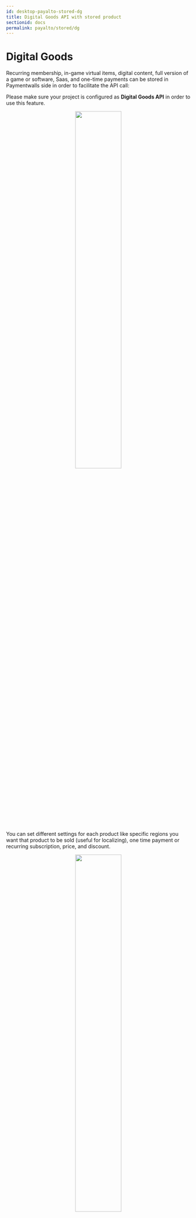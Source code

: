 ```yaml
---
id: desktop-payalto-stored-dg
title: Digital Goods API with stored product
sectionid: docs
permalink: payalto/stored/dg
---
```


# Digital Goods 

Recurring membership, in-game virtual items, digital content, full version of a game or software, Saas, and one-time payments can be stored in Paymentwalls side in order to facilitate the API call: 

Please make sure your project is configured as **Digital Goods API** in order to use this feature.

<div class="docs-img" style="text-align: center;">
    <img src="/paymentwall.github.io/textures/pic/payalto/pw_project_products.png" style="width: 50%"> 
</div>

You can set different settings for each product like specific regions you want that product to be sold (useful for localizing), one time payment or recurring subscription, price, and discount.

<div class="docs-img" style="text-align: center;">
    <img src="/paymentwall.github.io/textures/pic/payalto/pw_project_product_screen.png" style="width: 50%">
</div>

## Product details

| Field | Description |
|:---|:---|
|**Active**| Whether to show the product inside the widget. |
|**Product name**| Products name. |
|**Type**| Fixed (one time payments) or time based (subscriptions). |
|**Length**| If subscription, this sets the duration of the subscription. |
|**Period**| If subscription, this sets the period of the subscription charges . |
|**Recurring billing**| Check if subscription should be recurring (auto-renewed). |
|**Trial**| If your subscription has a free trial period. |
|**Post-trial product**| The subscription product which will be applied once trail product is expired. |
|**SKU ID**| Id of the product. In Pingbacks, this comes back as ```goodsid```. |
|**Old Price**| Adds another price with strikethrough to show as discount, keep it same with ```Final Price``` if you don't want to use it. |
|**Final Price**| The price of your product. |
|**Currency**| Currency of the product. |
|**Show discount**| Show discount message for your product if ```Old price``` is higher than ```Final Price```. |
|**Promotion**| Add a note as promotion message to the product. |
|**Default**| Sets the product as pre-selected when widget is opened |
|**Most popular**| Add **Most Popular** tag |
|**Best value**| Adds **Best Value** tag |
|**Order**| Order the product should appear in the widget |
 
## API Call

See [code sample](/paymentwall.github.io/API-Reference#section-payalto-stored-dg) to perform API Call.

You can use blow ways to handle the ```widget``` object.

* ```getHtmlcode```, which returns an **iFrame** html code with default width and height. 

* If you want to have your own iFrame to display our payment widget or open it in a new tab, use ```getUrl``` instead.

## Next Step

After implementing the paylet you need to implement the server side pingback script in order to receive the payments confirmations.

Refer to the link below for Digital Goods API pingbacks:

> **[Pingbacks](/paymentwall.github.io/default-pingback-dg)**